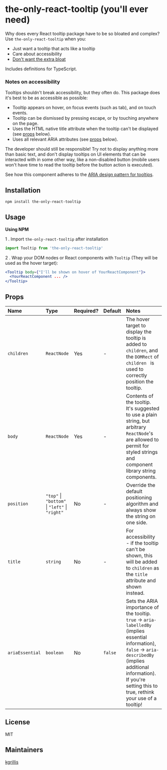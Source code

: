 # the-only-react-tooltip (you'll ever need)

Why does every React tooltip package have to be so bloated and complex? Use `the-only-react-tooltip` when you:
* Just want a tooltip that acts like a tooltip
* Care about accessibility
* [Don't want the extra bloat](https://bundlephobia.com/result?p=the-only-react-tooltip)

Includes definitions for TypeScript.

### Notes on accessibility

Tooltips shouldn't break accessibility, but they often do. This package does it's best to be as accessible as possible:
* Tooltip appears on hover, on focus events (such as tab), and on touch events.
* Tooltip can be dismissed by pressing escape, or by touching anywhere on the page.
* Uses the HTML native title attribute when the tooltip can't be displayed (see [props](#props) below).
* Uses all relevant ARIA attributes (see [props](#props) below).

The developer should still be responsible! Try not to display anything more than basic text, and don't display tooltips on UI elements that can be interacted with in some other way, like a non-disabled button (mobile users won't have time to read the tooltip before the button action is executed).

See how this component adheres to the [ARIA design pattern for tooltips](https://www.w3.org/TR/wai-aria-practices/#tooltip).

## Installation

```sh
npm install the-only-react-tooltip
```

## Usage
**Using NPM**

1 . Import `the-only-react-tooltip` after installation

```js
import Tooltip from 'the-only-react-tooltip'
```

2 . Wrap your DOM nodes or React components with `Tooltip` (They will be used as the hover target):
```jsx
<Tooltip body={"I'll be shown on hover of YourReactComponent"}>
  <YourReactComponent ... />
</Tooltip>
```

## Props

Name            | Type                                            | Required? | Default | Notes
|:---           |:---                                             |:---       |:---     |:--
`children`      | `ReactNode`                                     | Yes       | -       | The hover target to display the tooltip is added to `children`, and the `DOMRect` of `children ` is used to correctly position the tooltip.
`body`          | `ReactNode`                                     | Yes       | -       | Contents of the tooltip. It's suggested to use a plain string, but arbitrary `ReactNode`'s are allowed to permit for styled strings and component library string components.
`position`      | `"top"` \| `"bottom"` \| `"left"` \| `"right"`  | No        | -       | Override the default positioning algorithm and always show the string on one side.
`title`         | `string`                                        | No        | -       | For accessibility - if the tooltip can't be shown, this will be added to `children` as the `title` attribute and shown instead.
`ariaEssential` | `boolean`                                       | No        | `false` | Sets the ARIA importance of the tooltip. `true` -> `aria-labelledBy` (implies essential information), `false` -> `aria-describedBy` (implies additional information). If you're setting this to true, rethink your use of a tooltip!

## License

MIT

## Maintainers

[kgrillis](https://github.com/kgrillis)